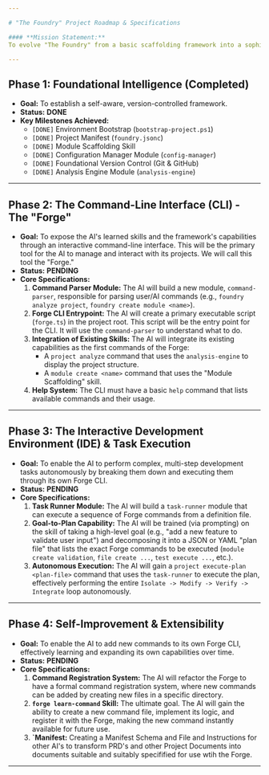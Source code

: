```yaml
---

# "The Foundry" Project Roadmap & Specifications

#### **Mission Statement:**
To evolve "The Foundry" from a basic scaffolding framework into a sophisticated, AI-led development environment capable of managing the entire software lifecycle with increasing autonomy.

---
```


## **Phase 1: Foundational Intelligence (Completed)**

*   **Goal:** To establish a self-aware, version-controlled framework.
*   **Status:** **DONE**
*   **Key Milestones Achieved:**
    *   `[DONE]` Environment Bootstrap (`bootstrap-project.ps1`)
    *   `[DONE]` Project Manifest (`foundry.jsonc`)
    *   `[DONE]` Module Scaffolding Skill
    *   `[DONE]` Configuration Manager Module (`config-manager`)
    *   `[DONE]` Foundational Version Control (Git & GitHub)
    *   `[DONE]` Analysis Engine Module (`analysis-engine`)

---

## **Phase 2: The Command-Line Interface (CLI) - The "Forge"**

*   **Goal:** To expose the AI's learned skills and the framework's capabilities through an interactive command-line interface. This will be the primary tool for the AI to manage and interact with its projects. We will call this tool the "Forge."
*   **Status:** **PENDING**
*   **Core Specifications:**
    1.  **Command Parser Module:** The AI will build a new module, `command-parser`, responsible for parsing user/AI commands (e.g., `foundry analyze project`, `foundry create module <name>`).
    2.  **Forge CLI Entrypoint:** The AI will create a primary executable script (`forge.ts`) in the project root. This script will be the entry point for the CLI. It will use the `command-parser` to understand what to do.
    3.  **Integration of Existing Skills:** The AI will integrate its existing capabilities as the first commands of the Forge:
        *   A `project analyze` command that uses the `analysis-engine` to display the project structure.
        *   A `module create <name>` command that uses the "Module Scaffolding" skill.
    4.  **Help System:** The CLI must have a basic `help` command that lists available commands and their usage.

---

## **Phase 3: The Interactive Development Environment (IDE) & Task Execution**

*   **Goal:** To enable the AI to perform complex, multi-step development tasks autonomously by breaking them down and executing them through its own Forge CLI.
*   **Status:** **PENDING**
*   **Core Specifications:**
    1.  **Task Runner Module:** The AI will build a `task-runner` module that can execute a sequence of Forge commands from a definition file.
    2.  **Goal-to-Plan Capability:** The AI will be trained (via prompting) on the skill of taking a high-level goal (e.g., "add a new feature to validate user input") and decomposing it into a JSON or YAML "plan file" that lists the exact Forge commands to be executed (`module create validation`, `file create ...`, `test execute ...`, etc.).
    3.  **Autonomous Execution:** The AI will gain a `project execute-plan <plan-file>` command that uses the `task-runner` to execute the plan, effectively performing the entire `Isolate -> Modify -> Verify -> Integrate` loop autonomously.

---

## **Phase 4: Self-Improvement & Extensibility**

*   **Goal:** To enable the AI to add new commands to its own Forge CLI, effectively learning and expanding its own capabilities over time.
*   **Status:** **PENDING**
*   **Core Specifications:**
    1.  **Command Registration System:** The AI will refactor the Forge to have a formal command registration system, where new commands can be added by creating new files in a specific directory.
    2.  **`forge learn-command` Skill:** The ultimate goal. The AI will gain the ability to create a new command file, implement its logic, and register it with the Forge, making the new command instantly available for future use.
    2.  **`Manifest:** Creating a Manifest Schema and File and Instructions for other AI's to transform PRD's and other Project Documents into documents suitable and suitably specifified for use wtih the Forge.

---